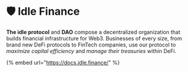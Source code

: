 # 🛡 Idle Finance

**The idle protocol** and **DAO** compose a decentralized organization that builds financial infrastructure for Web3. Businesses of every size, from brand new DeFi protocols to FinTech companies, use our protocol to _maximize capital efficiency_ and _manage their treasuries_ within DeFi.

{% embed url="https://docs.idle.finance/" %}
